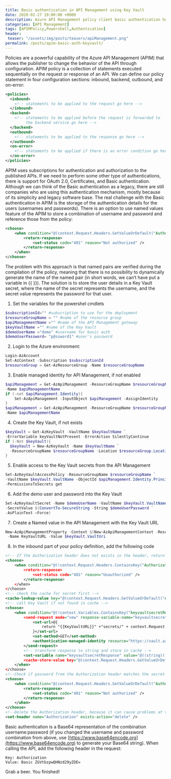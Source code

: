 ```yaml
---
title: Basic authentication in API Management using Key Vault
date: 2020-02-27 19:00:00 +0000
description: Azure API Management policy client basic authentication howto
categories: [API Management]
tags: [APIMPolicy,Powershell,Authentication]
header:
 teaser: "/assets/img/posts/teasers/apiManagement.png"
permalink: /posts/apim-basic-auth-keyvault/
---
```

Policies are a powerful capability of the Azure API Management (APIM) that allows the publisher to change the behavior of the API through configuration. APIM policy is a collection of statements executed sequentially on the request or response of an API. We can define our policy statement in four configuration sections: inbound, backend, outbound, and on-error:
```xml
<policies>
  <inbound>
    <!-- statements to be applied to the request go here -->
  </inbound>
  <backend>
    <!-- statements to be applied before the request is forwarded to 
         the backend service go here -->
  </backend>
  <outbound>
    <!-- statements to be applied to the response go here -->
  </outbound>
  <on-error>
    <!-- statements to be applied if there is an error condition go here -->
  </on-error>
</policies>
```

APIM uses subscriptions for authentication and authorization to the published APIs. If we need to perform some other type of authentications, there is support for OAuth 2.0, Certificates, and Basic authentication. Although we can think of the Basic authentication as a legacy, there are still companies who are using this authentication mechanism, mostly because of its simplicity and legacy software base. 
The real challenge with the Basic authentication in APIM is the storage of the authentication details for the users (usernames and passwords). There is an option to use named values feature of the APIM to store a combination of username and password and reference those from the policy:
```xml
<choose>
	<when condition="@(context.Request.Headers.GetValueOrDefault("Authorization").AsBasic().UserId!="{{UserId}}" || context.Request.Headers.GetValueOrDefault("Authorization").AsBasic().Password!="{{Password}}")">
	    <return-response>
	        <set-status code="401" reason="Not authorized" />
	    </return-response>
	</when>
</choose>
```
The problem with this approach is that named pairs are verified during the compilation of the policy, meaning that there is no possibility to dynamically generate the name of the named pair (in short words, we can’t have put a variable in {{  }}). The solution is to store the user details in a Key Vault secret, where the name of the secret represents the username, and the secret value represents the password for that user. 

1. Set the variables for the powershel cmdlets
```powershell
$subscriptionId="" #subscription to use for the deployment
$resourceGroupName = "" #name of the resource group
$apiManagementName ="" #name of the API Management gateway
$keyVaultName ="" #name of the Key Vault
$demoUserName ="demo" #username for basic auth
$demoUserPassword= "p@ssword1" #user's password
```
2. Login to the Azure environment:
```powershell
Login-AzAccount
Set-AzContext -Subscription $subscriptionId
$resourceGroup = Get-AzResourceGroup -Name $resourceGroupName
```
3. Enable managed identity for API Management, if not enabled
```powershell
$apiManagement = Get-AzApiManagement -ResourceGroupName $resourceGroupName `
-Name $apiManagementName
if (-not $apiManagement.Identity){
    Set-AzApiManagement -InputObject $apiManagement -AssignIdentity
}
$apiManagement = Get-AzApiManagement -ResourceGroupName $resourceGroupName `
-Name $apiManagementName
```
4. Create the Key Vault, if not exists
```powershell
$keyVault = Get-AzKeyVault -VaultName $keyVaultName `
-ErrorVariable keyVaultNotPresent -ErrorAction SilentlyContinue
if (-Not $keyVault){
  $keyVault = New-AzKeyVault -Name $keyVaultName `
  -ResourceGroupName $resourceGroupName -Location $resourceGroup.Location
}
```
5. Enable access to the Key Vault secrets from the API Management
```powershell
Set-AzKeyVaultAccessPolicy -ResourceGroupName $resourceGroupName `
-VaultName $keyVault.VaultName -ObjectId $apiManagement.Identity.PrincipalId `
-PermissionsToSecrets get
```
6. Add the demo user and password into the Key Vault
```powershell
Set-AzKeyVaultSecret -Name $demoUserName -VaultName $keyVault.VaultName `
-SecretValue $(ConvertTo-SecureString -String $demoUserPassword `
-AsPlainText –Force)
```
7. Create a Named value in the API Management with the Key Vault URL
```powershell
New-AzApiManagementProperty -Context $(New-AzApiManagementContext -ResourceGroupName $resourceGroupName -ServiceName $apiManagementName) `
 -Name KeyVaultURL -Value $keyVault.VaultUri
```
8. In the inbound part of your policy definition, add the following code

```xml
<!-- If the Authorization header does not exists in the header, return 401 -->
<choose>
    <when condition="@(!context.Request.Headers.ContainsKey("Authorization"))">
        <return-response>
            <set-status code="401" reason="Unauthorized" />
        </return-response>
    </when>
</choose>
<!-- check the cache for secret first -->
<cache-lookup-value key="@(context.Request.Headers.GetValueOrDefault("Authorization").AsBasic().UserId)" variable-name="keyvaultsecretResponse" />
<!-- call Key Vault if not found in cache -->
<choose>
    <when condition="@(!context.Variables.ContainsKey("keyvaultsecretResponse"))">
        <send-request mode="new" response-variable-name="keyvaultsecret" timeout="20" ignore-error="false">
            <set-url>@{
                return "{{KeyVaultURL}}" +"secrets/" + context.Request.Headers.GetValueOrDefault("Authorization").AsBasic().UserId + "/?api-version=7.0";
            }</set-url>
            <set-method>GET</set-method>
            <authentication-managed-identity resource="https://vault.azure.net" />
        </send-request>
        <!-- transform response to string and store in cache -->
        <set-variable name="keyvaultsecretResponse" value="@((string)((IResponse)context.Variables["keyvaultsecret"]).Body.As<JObject>()["value"])" />
        <cache-store-value key="@(context.Request.Headers.GetValueOrDefault("Authorization").AsBasic().UserId)" value="@((string)context.Variables["keyvaultsecretResponse"])" duration="3600" />
    </when>
</choose>
<!--Check if password from the Authorization header matches the secret value from the Key Vault -->
<choose>
    <when condition="@(context.Request.Headers.GetValueOrDefault("Authorization").AsBasic().Password!= (string)context.Variables["keyvaultsecretResponse"])">
        <return-response>
            <set-status code="401" reason="Not authorized" />
        </return-response>
    </when>
</choose>
<!--Delete the Authorization header, because it can cause problems at the backend-->
<set-header name="Authorization" exists-action="delete" />

```
Basic authentication is a Base64 representation of the combination username:password (if you changed the username and password combination from above, use [https://www.base64encode.org](https://www.base64encode.org) to generate your Base64 string).
When calling the API, add the following header in the request:
```
Key: Authorization
Value: Basic ZGVtbzpwQHNzd29yZDE=
```

Grab a beer. You finished! 